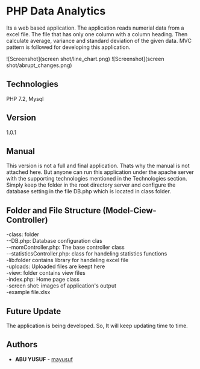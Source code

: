 # PHP Data Analytics

Its a web based application. The application reads numerial data from a excel file. The file that has only one column with a column heading. Then calculate average, variance and standard deviation of the given data. MVC pattern is followed for developing this application.

![Screenshot](screen shot/line_chart.png)
![Screenshot](screen shot/abrupt_changes.png)

## Technologies

PHP 7.2, Mysql

## Version

1.0.1

## Manual
This version is not a full and final application. Thats why the manual is not attached here. But anyone can run this application under the apache server with the supporting technologies mentioned in the Technologies section. Simply keep the folder in the root directory server and configure the database setting in the file DB.php which is located in class folder. 

## Folder and File Structure (Model-Ciew-Controller)
  -class: folder  
  --DB.php: Database configuration clas  
  --momController.php: The base controller class  
  --statisticsController.php: class for handeling statistics functions  
  -lib:folder contains library for handeling excel file  
  -uploads: Uploaded files are keept here  
  -view: folder contains view files  
  -index.php: Home page class  
  -screen shot: images of application's output  
  -example file.xlsx  

## Future Update
The application is being developed. So, It will keep updating time to time.  

## Authors

* **ABU YUSUF** - [mayusuf](https://github.com/mayusuf)